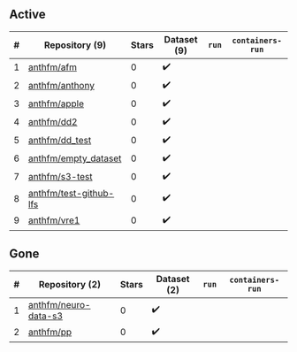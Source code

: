 ## Active
| # | Repository (9) | Stars | Dataset (9) | `run` | `containers-run` |
| --- | --- | --- | --- | --- | --- |
| 1 | [anthfm/afm](https://github.com/anthfm/afm) | 0 | :heavy_check_mark: |  |  |
| 2 | [anthfm/anthony](https://github.com/anthfm/anthony) | 0 | :heavy_check_mark: |  |  |
| 3 | [anthfm/apple](https://github.com/anthfm/apple) | 0 | :heavy_check_mark: |  |  |
| 4 | [anthfm/dd2](https://github.com/anthfm/dd2) | 0 | :heavy_check_mark: |  |  |
| 5 | [anthfm/dd_test](https://github.com/anthfm/dd_test) | 0 | :heavy_check_mark: |  |  |
| 6 | [anthfm/empty_dataset](https://github.com/anthfm/empty_dataset) | 0 | :heavy_check_mark: |  |  |
| 7 | [anthfm/s3-test](https://github.com/anthfm/s3-test) | 0 | :heavy_check_mark: |  |  |
| 8 | [anthfm/test-github-lfs](https://github.com/anthfm/test-github-lfs) | 0 | :heavy_check_mark: |  |  |
| 9 | [anthfm/vre1](https://github.com/anthfm/vre1) | 0 | :heavy_check_mark: |  |  |

## Gone
| # | Repository (2) | Stars | Dataset (2) | `run` | `containers-run` |
| --- | --- | --- | --- | --- | --- |
| 1 | [anthfm/neuro-data-s3](https://github.com/anthfm/neuro-data-s3) | 0 | :heavy_check_mark: |  |  |
| 2 | [anthfm/pp](https://github.com/anthfm/pp) | 0 | :heavy_check_mark: |  |  |

